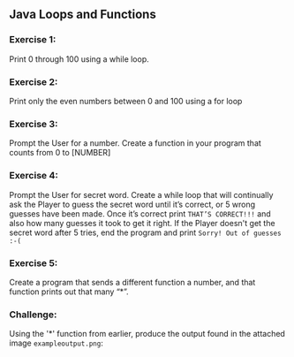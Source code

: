 ## Java Loops and Functions

### Exercise 1:
Print 0 through 100 using a while loop.

### Exercise 2:
Print only the even numbers between 0 and 100 using a for loop

### Exercise 3:
Prompt the User for a number.
Create a function in your program that counts from 0 to [NUMBER]

### Exercise 4:
Prompt the User for secret word. Create a while loop that will continually ask the Player to guess the secret word until it’s correct, or 5 wrong guesses have been made. Once it’s correct print ```THAT’S CORRECT!!!``` and also how many guesses it took to get it right. If the Player doesn't get the secret word after 5 tries, end the program and print ```Sorry! Out of guesses :-(``` 

### Exercise 5:
Create a program that sends a different function a number, and that function prints out that many “*”.

### Challenge:
Using the '*' function from earlier, produce the output found in the attached image ```exampleoutput.png```:

